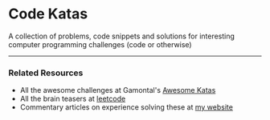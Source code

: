 # Code Katas
A collection of problems, code snippets and solutions for interesting computer programming challenges (code or otherwise)

---

### Related Resources
- All the awesome challenges at Gamontal's [Awesome Katas](https://github.com/gamontal/awesome-katas)
- All the brain teasers at [leetcode](https://leetcode.com)
- Commentary articles on experience solving these at [my website](https://harsh-seth.com)
